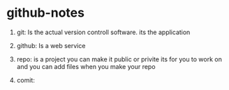 # github-notes

1. git: Is the actual version controll software. its the application 

2. github: Is a web service 

3. repo: is a project you can make it public or privite its for you to work on and you can add files when you make your repo 

4. comit: 
